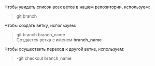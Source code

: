 
Чтобы увидеть список всех ветов в нашем репозитории, используем: 
> git branch

Чтобы создать ветку, используем:
> git branch branch_name  
Создается ветка с именем **branch_name**  

Чтобы осуществить переход к другой ветке, используем: 
> -git checkout branch_name 